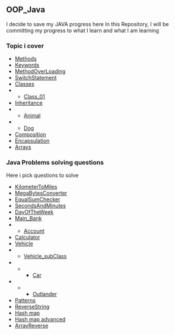 ## OOP_Java

I decide to save my JAVA progress here In this Repository, 
I will be committing my progress to what I learn and what I am learning


### Topic i cover


- [Methods](src/methods.java)
- [Keywords](src/keywords.java)
- [MethodOverLoading](src/MethodOverLoading.java) 
- [SwitchStatement](src/SwitchStatement.java)
- [Classes]()
- - [Class_01](src/Classes/Class_01.java)
- [Inheritance](src/Classes/Inheritance.java) 
- - [Animal](src/Classes/Animal.java)
- - [Dog](src/Classes/Dog.java)
- [Composition](src/OOPPart2/Composition.java)
- [Encapsulation](src/OOPPart2/Encapsulation.java)
- [Arrays](src/Arrays/MainArrays.java)




### Java Problems solving questions
Here i pick questions to solve

- [KilometerToMiles](src/JavaProblems/KilometerToMiles.java)
- [MegaBytesConverter](src/JavaProblems/MegaBytesConverter.java)
- [EqualSumChecker](src/JavaProblems/EqualSumChecker.java)
- [SecondsAndMinutes](src/JavaProblems/SecondsAndMinutes.java)
- [DayOfTheWeek](src/JavaProblems/DayOfTheWeek.java)
- [Main_Bank](src/JavaProblems/Main_Bank.java)
- - [Account](src/JavaProblems/Account.java)
- [Calculator](src/JavaProblems/calculator.java)
- [Vehicle](src/JavaProblems/Vehicle.java)
- - [Vehicle_subClass](src/JavaProblems/Vehicle_subClass.java)
- - - [Car](src/JavaProblems/Car.java)
- - - [Outlander](src/JavaProblems/Outlander.java)
- [Patterns](src/JavaProblems/Patterns.java)
- [ReverseString](src/JavaProblems/ReverseString.java)
- [Hash map](src/JavaProblems/Hash_map.java)
- [Hash map advanced](src/JavaProblems/Hash_map_advanced.java)
- [ArrayReverse](src/JavaProblems/ArrayReverse.java)







